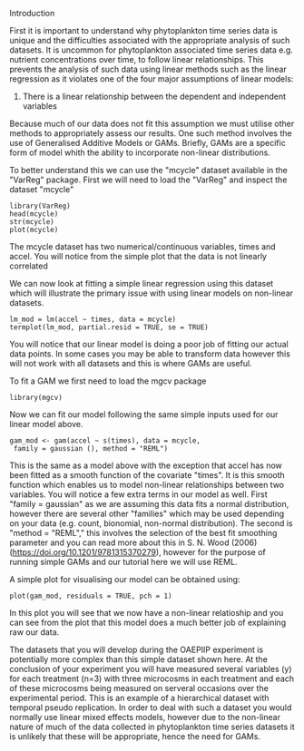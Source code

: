 Introduction

First it is important to understand why phytoplankton time series data is unique and the difficulties associated with the appropriate analysis of such datasets. It is uncommon for phytoplankton associated time series data e.g. nutrient concentrations over time, to follow linear relationships. This prevents the analysis of such data using linear methods such as the linear regression as it violates one of the four major assumptions of linear models:
 
  1. There is a linear relationship between the dependent and independent variables

Because much of our data does not fit this assumption we must utilise other methods to appropriately assess our results. One such method involves the use of Generalised Additive Models or GAMs. Briefly, GAMs are a specific form of model whith the ability to incorporate non-linear distributions.

To better understand this we can use the "mcycle" dataset available in the "VarReg" package. First we will need to load the "VarReg" and inspect the dataset "mcycle"

```{r, eval=TRUE,echo = FALSE}
library(VarReg)
head(mcycle)
str(mcycle)
plot(mcycle)
```
The mcycle dataset has two numerical/continuous variables, times and accel. You will notice from the simple plot that the data is not linearly correlated

We can now look at fitting a simple linear regression using this dataset which will illustrate the primary issue with using linear models on non-linear datasets.

```{r, eval=TRUE,echo = FALSE}
lm_mod = lm(accel ~ times, data = mcycle)
termplot(lm_mod, partial.resid = TRUE, se = TRUE)
```
You will notice that our linear model is doing a poor job of fitting our actual data points. In some cases you may be able to transform data however this will not work with all datasets and this is where GAMs are useful.

To fit a GAM we first need to load the mgcv package

```{r, eval=TRUE,echo = FALSE}
library(mgcv)
```
Now we can fit our model following the same simple inputs used for our linear model above.

```{r, eval=TRUE,echo = FALSE}
gam_mod <- gam(accel ~ s(times), data = mcycle,
 family = gaussian (), method = "REML")
```
This is the same as a model above with the exception that accel has now been fitted as a smooth function of the covariate "times". It is this smooth function which enables us to model non-linear relationships between two variables. You will notice a few extra terms in our model as well. First "family = gaussian" as we are assuming this data fits a normal distribution, however there are several other "families" which may be used depending on your data (e.g. count, bionomial, non-normal distribution). The second is "method = "REML"," this involves the selection of the best fit smoothing parameter and you can read more about this in S. N. Wood (2006) (https://doi.org/10.1201/9781315370279), however for the purpose of running simple GAMs and our tutorial here we will use REML.

A simple plot for visualising our model can be obtained using:
```{r, eval=TRUE,echo = FALSE}
plot(gam_mod, residuals = TRUE, pch = 1)
```
In this plot you will see that we now have a non-linear relatioship and you can see from the plot that this model does a much better job of explaining raw our data.

The datasets that you will develop during the OAEPIIP experiment is potentially more complex than this simple dataset shown here. At the conclusion of your experiment you will have measured several variables (y) for each treatment (n=3) with three microcosms in each treatment and each of these microcosms being measured on serveral occasions over the experimental period.
This is an example of a hierarchical dataset with temporal pseudo replication. In order to deal with such a dataset you would normally use linear mixed effects models, however due to the non-linear nature of much of the data collected in phytoplankton time series datasets it is unlikely that these will be appropriate, hence the need for GAMs.

